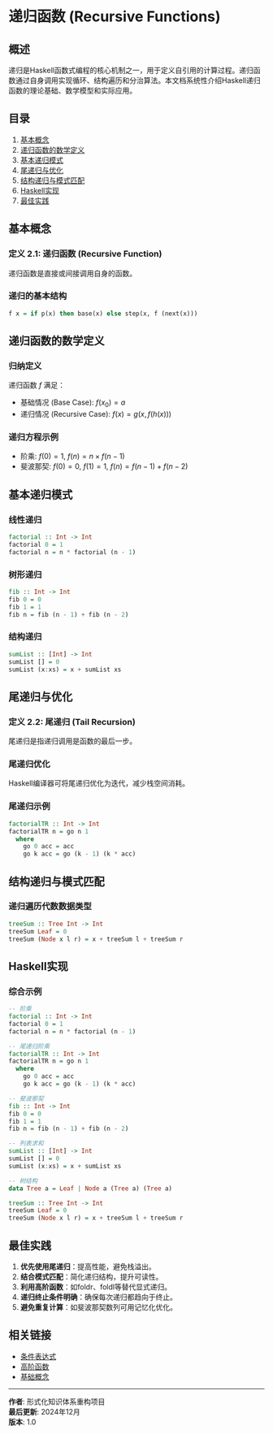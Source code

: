 # 递归函数 (Recursive Functions)

## 概述

递归是Haskell函数式编程的核心机制之一，用于定义自引用的计算过程。递归函数通过自身调用实现循环、结构遍历和分治算法。本文档系统性介绍Haskell递归函数的理论基础、数学模型和实际应用。

## 目录

1. [基本概念](#基本概念)
2. [递归函数的数学定义](#递归函数的数学定义)
3. [基本递归模式](#基本递归模式)
4. [尾递归与优化](#尾递归与优化)
5. [结构递归与模式匹配](#结构递归与模式匹配)
6. [Haskell实现](#haskell实现)
7. [最佳实践](#最佳实践)

## 基本概念

### 定义 2.1: 递归函数 (Recursive Function)

递归函数是直接或间接调用自身的函数。

### 递归的基本结构

```haskell
f x = if p(x) then base(x) else step(x, f (next(x)))
```

## 递归函数的数学定义

### 归纳定义

递归函数 $f$ 满足：

- 基础情况 (Base Case): $f(x_0) = a$
- 递归情况 (Recursive Case): $f(x) = g(x, f(h(x)))$

### 递归方程示例

- 阶乘: $f(0) = 1$, $f(n) = n \times f(n-1)$
- 斐波那契: $f(0) = 0$, $f(1) = 1$, $f(n) = f(n-1) + f(n-2)$

## 基本递归模式

### 线性递归

```haskell
factorial :: Int -> Int
factorial 0 = 1
factorial n = n * factorial (n - 1)
```

### 树形递归

```haskell
fib :: Int -> Int
fib 0 = 0
fib 1 = 1
fib n = fib (n - 1) + fib (n - 2)
```

### 结构递归

```haskell
sumList :: [Int] -> Int
sumList [] = 0
sumList (x:xs) = x + sumList xs
```

## 尾递归与优化

### 定义 2.2: 尾递归 (Tail Recursion)

尾递归是指递归调用是函数的最后一步。

### 尾递归优化

Haskell编译器可将尾递归优化为迭代，减少栈空间消耗。

### 尾递归示例

```haskell
factorialTR :: Int -> Int
factorialTR n = go n 1
  where
    go 0 acc = acc
    go k acc = go (k - 1) (k * acc)
```

## 结构递归与模式匹配

### 递归遍历代数数据类型

```haskell
treeSum :: Tree Int -> Int
treeSum Leaf = 0
treeSum (Node x l r) = x + treeSum l + treeSum r
```

## Haskell实现

### 综合示例

```haskell
-- 阶乘
factorial :: Int -> Int
factorial 0 = 1
factorial n = n * factorial (n - 1)

-- 尾递归阶乘
factorialTR :: Int -> Int
factorialTR n = go n 1
  where
    go 0 acc = acc
    go k acc = go (k - 1) (k * acc)

-- 斐波那契
fib :: Int -> Int
fib 0 = 0
fib 1 = 1
fib n = fib (n - 1) + fib (n - 2)

-- 列表求和
sumList :: [Int] -> Int
sumList [] = 0
sumList (x:xs) = x + sumList xs

-- 树结构
data Tree a = Leaf | Node a (Tree a) (Tree a)

treeSum :: Tree Int -> Int
treeSum Leaf = 0
treeSum (Node x l r) = x + treeSum l + treeSum r
```

## 最佳实践

1. **优先使用尾递归**：提高性能，避免栈溢出。
2. **结合模式匹配**：简化递归结构，提升可读性。
3. **利用高阶函数**：如foldr、foldl等替代显式递归。
4. **递归终止条件明确**：确保每次递归都趋向于终止。
5. **避免重复计算**：如斐波那契数列可用记忆化优化。

## 相关链接

- [条件表达式](./01-Conditional-Expressions.md)
- [高阶函数](./03-Higher-Order-Functions.md)
- [基础概念](../01-Basic-Concepts/README.md)

---

**作者**: 形式化知识体系重构项目  
**最后更新**: 2024年12月  
**版本**: 1.0
